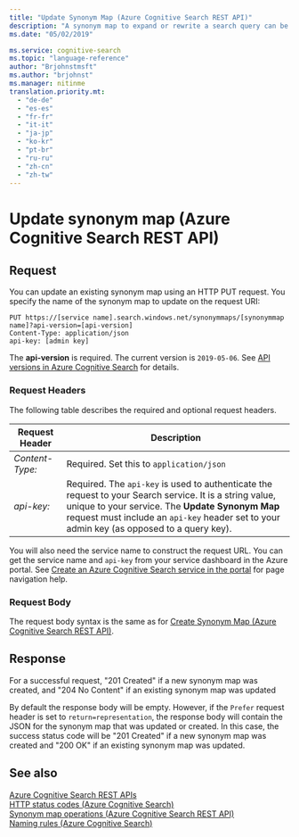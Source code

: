 ```yaml
---
title: "Update Synonym Map (Azure Cognitive Search REST API)"
description: "A synonym map to expand or rewrite a search query can be updated using REST API in Azure Cognitive Search."
ms.date: "05/02/2019"

ms.service: cognitive-search
ms.topic: "language-reference"
author: "Brjohnstmsft"
ms.author: "brjohnst"
ms.manager: nitinme
translation.priority.mt:
  - "de-de"
  - "es-es"
  - "fr-fr"
  - "it-it"
  - "ja-jp"
  - "ko-kr"
  - "pt-br"
  - "ru-ru"
  - "zh-cn"
  - "zh-tw"
---
```

# Update synonym map (Azure Cognitive Search REST API)

## Request
  You can update an existing synonym map using an HTTP PUT request. You specify the name of the synonym map to update on the request URI:  

```  
PUT https://[service name].search.windows.net/synonymmaps/[synonymmap name]?api-version=[api-version]  
Content-Type: application/json  
api-key: [admin key]  
```  
 The **api-version** is required. The current version is `2019-05-06`. See [API versions in Azure Cognitive Search](https://docs.microsoft.com/azure/search/search-api-versions) for details.  

### Request Headers  
  The following table describes the required and optional request headers.  

 |Request Header|Description|  
 |--------------------|-----------------|  
 |*Content-Type:*|Required. Set this to `application/json`|  
 |*api-key:*|Required. The `api-key` is used to authenticate the request to your Search service. It is a string value, unique to your service. The **Update Synonym Map** request must include an `api-key` header set to your admin key (as opposed to a query key).|  

  You will also need the service name to construct the request URL. You can get the service name and `api-key` from your service dashboard in the Azure portal. See [Create an Azure Cognitive Search service in the portal](https://azure.microsoft.com/documentation/articles/search-create-service-portal/) for page navigation help.  

### Request Body
 The request body syntax is the same as for [Create Synonym Map &#40;Azure Cognitive Search REST API&#41;](create-synonym-map.md).  

## Response  
 For a successful request, "201 Created" if a new synonym map was created, and "204 No Content" if an existing synonym map was updated  

 By default the response body will be empty. However, if the `Prefer` request header is set to `return=representation`, the response body will contain the JSON for the synonym map that was updated or created. In this case, the success status code will be "201 Created" if a new synonym map was created and "200 OK" if an existing synonym map was updated.    

## See also  
 [Azure Cognitive Search REST APIs](index.md)   
 [HTTP status codes &#40;Azure Cognitive Search&#41;](http-status-codes.md)   
 [Synonym map operations &#40;Azure Cognitive Search REST API&#41;](synonym-map-operations.md)   
 [Naming rules &#40;Azure Cognitive Search&#41;](naming-rules.md)  
